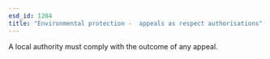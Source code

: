 ```yaml
---
esd_id: 1204
title: "Environmental protection -  appeals as respect authorisations"
---
```


A local authority must comply with the outcome of any appeal.

